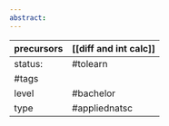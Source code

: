 ```yaml
---
abstract:
---
```

| precursors | [[diff and int calc]] |
| ---------- | --------------------- |
| status:    | #tolearn              |
| #tags      |                       |
| level      | #bachelor             |
| type       | #appliednatsc         |